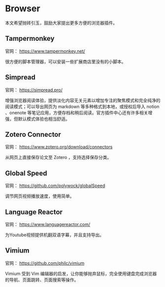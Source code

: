 # Browser

本文希望抛砖引玉，鼓励大家提出更多方便的浏览器插件。

## Tampermonkey

官网： <https://www.tampermonkey.net/>

很方便的脚本管理器，可以安装一些扩展商店里没有的小脚本。

## Simpread

官网： <https://simpread.pro/>

增强浏览器阅读体验，提供淡化内容无关元素以增加专注的聚焦模式和完全纯净的阅读模式；可以导出网页为 markdown 等多种格式到本地，或授权后导入 notion 、onenote 等笔记应用，方便存档和稍后阅读。官方插件中心还有许多相关增强，但默认模式体验也相当舒适。

## Zotero Connector

官网： <https://www.zotero.org/download/connectors>

从网页上直接保存论文至 Zotero ，支持选择保存分类。

## Global Speed

官网： <https://github.com/polywock/globalSpeed>

调节网页视频播放速度，使用简单。

## Language Reactor

官网： <https://www.languagereactor.com/>

为Youtube视频提供机翻双语字幕，并且支持导出。

## Vimium

官网： <https://github.com/philc/vimium>

Vimium 受到 Vim 编辑器的启发，让你能够抛弃鼠标，完全使用键盘完成浏览器的导航、页面跳转、页面搜索等操作。
